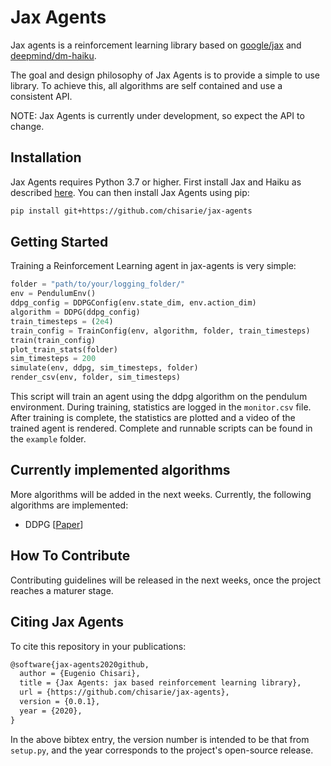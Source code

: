 # Jax Agents

Jax agents is a reinforcement learning library based on [google/jax](https://github.com/google/jax) and [deepmind/dm-haiku](https://github.com/deepmind/dm-haiku).

The goal and design philosophy of Jax Agents is to provide a simple to use library. To achieve this, all algorithms are self contained and use a consistent API.

NOTE: Jax Agents is currently under development, so expect the API to change.

## Installation

Jax Agents requires Python 3.7 or higher.
First install Jax and Haiku as described [here](https://dm-haiku.readthedocs.io/en/latest/index.html#installation).
You can then install Jax Agents using pip:

```bash
pip install git+https://github.com/chisarie/jax-agents
```

## Getting Started

Training a Reinforcement Learning agent in jax-agents is very simple:

```python
folder = "path/to/your/logging_folder/"
env = PendulumEnv()
ddpg_config = DDPGConfig(env.state_dim, env.action_dim)
algorithm = DDPG(ddpg_config)
train_timesteps = (2e4)
train_config = TrainConfig(env, algorithm, folder, train_timesteps)
train(train_config)
plot_train_stats(folder)
sim_timesteps = 200
simulate(env, ddpg, sim_timesteps, folder)
render_csv(env, folder, sim_timesteps)
```

 This script will train an agent using the ddpg algorithm on the pendulum environment. During training, statistics are logged in the `monitor.csv` file. After training is complete, the statistics are plotted and a video
 of the trained agent is rendered. Complete and runnable scripts can be found in the `example` folder.

## Currently implemented algorithms

More algorithms will be added in the next weeks. Currently, the following algorithms are implemented:

* DDPG [[Paper](https://arxiv.org/abs/1509.02971)]

## How To Contribute

 Contributing guidelines will be released in the next weeks, once the project reaches a maturer stage.

## Citing Jax Agents

To cite this repository in your publications: 

```tex
@software{jax-agents2020github,
  author = {Eugenio Chisari},
  title = {Jax Agents: jax based reinforcement learning library},
  url = {https://github.com/chisarie/jax-agents},
  version = {0.0.1},
  year = {2020},
}
```

In the above bibtex entry, the version number is intended to be that from `setup.py`, and the year corresponds to the project's open-source release.
